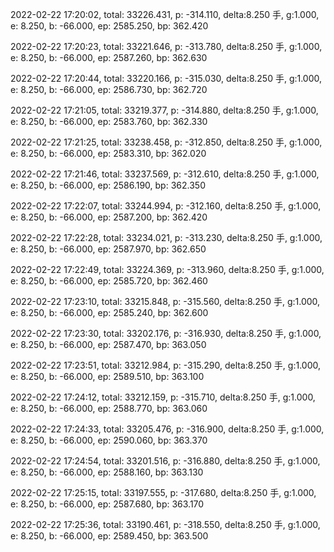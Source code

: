 2022-02-22 17:20:02, total: 33226.431, p: -314.110, delta:8.250 手, g:1.000, e: 8.250, b: -66.000, ep: 2585.250, bp: 362.420

2022-02-22 17:20:23, total: 33221.646, p: -313.780, delta:8.250 手, g:1.000, e: 8.250, b: -66.000, ep: 2587.260, bp: 362.630

2022-02-22 17:20:44, total: 33220.166, p: -315.030, delta:8.250 手, g:1.000, e: 8.250, b: -66.000, ep: 2586.730, bp: 362.720

2022-02-22 17:21:05, total: 33219.377, p: -314.880, delta:8.250 手, g:1.000, e: 8.250, b: -66.000, ep: 2583.760, bp: 362.330

2022-02-22 17:21:25, total: 33238.458, p: -312.850, delta:8.250 手, g:1.000, e: 8.250, b: -66.000, ep: 2583.310, bp: 362.020

2022-02-22 17:21:46, total: 33237.569, p: -312.610, delta:8.250 手, g:1.000, e: 8.250, b: -66.000, ep: 2586.190, bp: 362.350

2022-02-22 17:22:07, total: 33244.994, p: -312.160, delta:8.250 手, g:1.000, e: 8.250, b: -66.000, ep: 2587.200, bp: 362.420

2022-02-22 17:22:28, total: 33234.021, p: -313.230, delta:8.250 手, g:1.000, e: 8.250, b: -66.000, ep: 2587.970, bp: 362.650

2022-02-22 17:22:49, total: 33224.369, p: -313.960, delta:8.250 手, g:1.000, e: 8.250, b: -66.000, ep: 2585.720, bp: 362.460

2022-02-22 17:23:10, total: 33215.848, p: -315.560, delta:8.250 手, g:1.000, e: 8.250, b: -66.000, ep: 2585.240, bp: 362.600

2022-02-22 17:23:30, total: 33202.176, p: -316.930, delta:8.250 手, g:1.000, e: 8.250, b: -66.000, ep: 2587.470, bp: 363.050

2022-02-22 17:23:51, total: 33212.984, p: -315.290, delta:8.250 手, g:1.000, e: 8.250, b: -66.000, ep: 2589.510, bp: 363.100

2022-02-22 17:24:12, total: 33212.159, p: -315.710, delta:8.250 手, g:1.000, e: 8.250, b: -66.000, ep: 2588.770, bp: 363.060

2022-02-22 17:24:33, total: 33205.476, p: -316.900, delta:8.250 手, g:1.000, e: 8.250, b: -66.000, ep: 2590.060, bp: 363.370

2022-02-22 17:24:54, total: 33201.516, p: -316.880, delta:8.250 手, g:1.000, e: 8.250, b: -66.000, ep: 2588.160, bp: 363.130

2022-02-22 17:25:15, total: 33197.555, p: -317.680, delta:8.250 手, g:1.000, e: 8.250, b: -66.000, ep: 2587.680, bp: 363.170

2022-02-22 17:25:36, total: 33190.461, p: -318.550, delta:8.250 手, g:1.000, e: 8.250, b: -66.000, ep: 2589.450, bp: 363.500